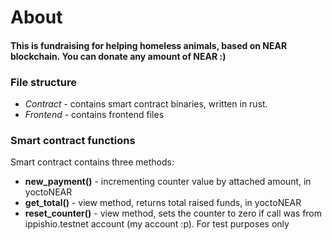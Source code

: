 
# About
#### This is fundraising for helping homeless animals, based on NEAR blockchain. You can donate any amount of NEAR :)
### File structure
- *Contract* - contains smart contract binaries, written in rust. 
- *Frontend* - contains frontend files

### Smart contract functions
  Smart contract contains three methods:
  - **new_payment()** - incrementing counter value by attached amount, in yoctoNEAR
  - **get_total()** - view method, returns total raised funds, in yoctoNEAR
  - **reset_counter()** - view method, sets the counter to zero if call was from ippishio.testnet account (my account :p). For test purposes only
